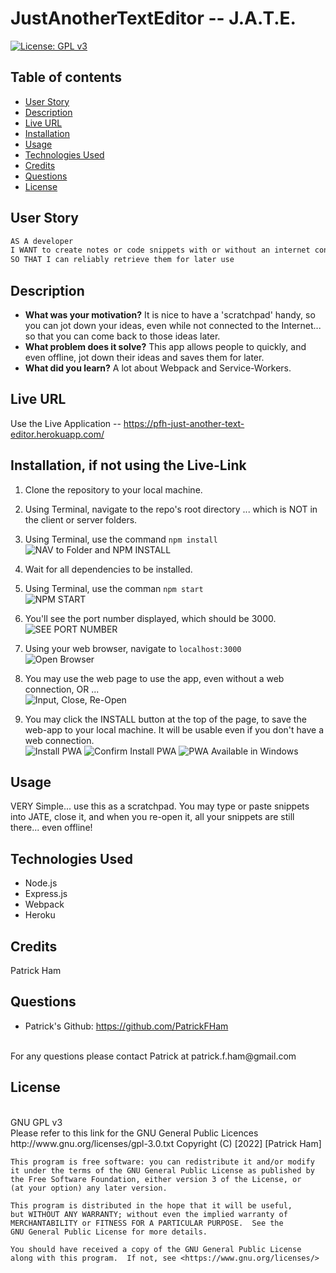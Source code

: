 # JustAnotherTextEditor -- J.A.T.E.

[![License: GPL v3](https://img.shields.io/badge/License-GPLv3-blue.svg)](https://www.gnu.org/licenses/gpl-3.0)
<br>

## Table of contents
* [User Story](#user-story)
* [Description](#description)
* [Live URL](#live-url)
* [Installation](#installation)
* [Usage](#usage)
* [Technologies Used](#technologies-used)
* [Credits](#credits)
* [Questions](#questions)
* [License](#license)
    

## User Story
```md
AS A developer
I WANT to create notes or code snippets with or without an internet connection
SO THAT I can reliably retrieve them for later use
```


## Description 

- **What was your motivation?** It is nice to have a 'scratchpad' handy, so you can jot down your ideas, even while not connected to the Internet... so that you can come back to those ideas later.
- **What problem does it solve?** This app allows people to quickly, and even offline, jot down their ideas and saves them for later.
- **What did you learn?** A lot about Webpack and Service-Workers.


## Live URL
Use the Live Application -- https://pfh-just-another-text-editor.herokuapp.com/



## Installation, if not using the Live-Link
1. Clone the repository to your local machine. <br>

2. Using Terminal, navigate to the repo's root directory ... which is NOT in the client or server folders. <br>
3. Using Terminal, use the command `npm install` <br>
![NAV to Folder and NPM INSTALL](./screenshots/nav-to-folder-npm-install.png)

4. Wait for all dependencies to be installed. <br>

5. Using Terminal, use the comman `npm start` <br>
![NPM START](./screenshots/npm-start.png)

6. You'll see the port number displayed, which should be 3000. <br>
![SEE PORT NUMBER](./screenshots/see-port-number.png)

7. Using your web browser, navigate to `localhost:3000` <br>
![Open Browser](./screenshots/open-browser-localhost.png)

8. You may use the web page to use the app, even without a web connection, OR ... <br>
![Input, Close, Re-Open](./screenshots/input-close-reopen.png)

9. You may click the INSTALL button at the top of the page, to save the web-app to your local machine.  It will be usable even if you don't have a web connection. <br>
![Install PWA](./screenshots/install-pwa.png)
![Confirm Install PWA](./screenshots/confirm-install-pwa.png)
![PWA Available in Windows](./screenshots/pwa-available-in-windows.png)


## Usage
VERY Simple... use this as a scratchpad.  You may type or paste snippets into JATE, close it, and when you re-open it, all your snippets are still there... even offline!




## Technologies Used 
* Node.js
* Express.js
* Webpack
* Heroku


## Credits
Patrick Ham


## Questions
* Patrick's Github: https://github.com/PatrickFHam
<br>
For any questions please contact Patrick at patrick.f.ham@gmail.com

## License 
<br>
GNU GPL v3
<br>
Please refer to this link for the GNU General Public Licences http://www.gnu.org/licenses/gpl-3.0.txt
    Copyright (C) [2022]  [Patrick Ham]

    This program is free software: you can redistribute it and/or modify
    it under the terms of the GNU General Public License as published by
    the Free Software Foundation, either version 3 of the License, or
    (at your option) any later version.

    This program is distributed in the hope that it will be useful,
    but WITHOUT ANY WARRANTY; without even the implied warranty of
    MERCHANTABILITY or FITNESS FOR A PARTICULAR PURPOSE.  See the
    GNU General Public License for more details.

    You should have received a copy of the GNU General Public License
    along with this program.  If not, see <https://www.gnu.org/licenses/>
            
    
